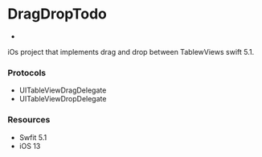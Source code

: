 # DragDropTodo
-
iOs project that implements drag and drop between TablewViews swift 5.1.

### Protocols

* UITableViewDragDelegate	
* UITableViewDropDelegate

### Resources 

* Swfit 5.1
* iOS 13
